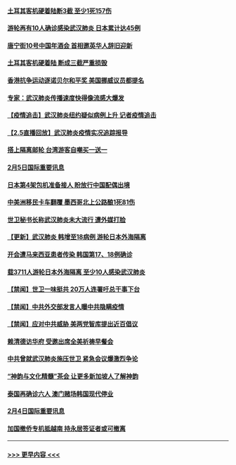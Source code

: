 #### [土耳其客机硬着陆断3截 至少1死157伤](../pages/prog202/a102770508.md?t=02061311) 
#### [游轮再有10人确诊感染武汉肺炎 日本累计达45例](../pages/prog202/a102770476.md?t=02061311) 
#### [唐宁街10号中国年酒会 首相邀英华人辞旧迎新](../pages/prog202/a102770458.md?t=02061311) 
#### [土耳其客机硬着陆 断成三截严重损毁](../pages/prog202/a102770239.md?t=02061311) 
#### [香港抗争运动逐诺贝尔和平奖 美国挪威议员都提名](../pages/prog202/a102770390.md?t=02061311) 
#### [专家：武汉肺炎传播速度快得像流感大爆发](../pages/prog202/a102770132.md?t=02061311) 
#### [【疫情追击】武汉肺炎纽约疑似病例上升 记者疫情追击](../pages/prog202/a102770000.md?t=02061311) 
#### [【2.5直播回放】武汉肺炎疫情实况追踪报导](../pages/prog202/a102769913.md?t=02061311) 
#### [搭上隔离邮轮 台湾游客自嘲买一送一](../pages/prog202/a102769845.md?t=02061311) 
#### [2月5日国际重要讯息](../pages/prog202/a102769821.md?t=02061311) 
#### [日本第4架包机准备接人 盼放行中国配偶出境](../pages/prog202/a102769765.md?t=02061311) 
#### [中美洲移民卡车翻覆 墨西哥北上公路酿1死81伤](../pages/prog202/a102769703.md?t=02061311) 
#### [世卫秘书长称武汉肺炎未大流行 遭外媒打脸](../pages/prog202/a102769679.md?t=02061311) 
#### [【更新】武汉肺炎 韩增至18病例 游轮日本外海隔离](../pages/prog202/a102758911.md?t=02061311) 
#### [开会遭马来西亚患者传染 韩国第17、18例确诊](../pages/prog202/a102769600.md?t=02061311) 
#### [载3711人游轮日本外海隔离 至少10人感染武汉肺炎](../pages/prog202/a102769538.md?t=02061311) 
#### [【禁闻】世卫一味挺共 20万人连署吁总干事下台](../pages/prog202/a102769445.md?t=02061311) 
#### [【禁闻】中共外交部发言人曝中共隐瞒疫情](../pages/prog202/a102769400.md?t=02061311) 
#### [【禁闻】应对中共威胁 美两党智库提出近百倡议](../pages/prog202/a102769357.md?t=02061311) 
#### [赖清德访华府  受邀出席全美祈祷早餐会](../pages/prog202/a102769350.md?t=02061311) 
#### [中共曾就武汉肺炎施压世卫 紧急会议爆激烈争论](../pages/prog202/a102769312.md?t=02061311) 
#### [“神韵与文化精髓”茶会 让更多新加坡人了解神韵](../pages/prog202/a102769286.md?t=02061311) 
#### [泰国再确诊六人 澳门赌场韩国现代停业](../pages/prog202/a102769239.md?t=02061311) 
#### [2月4日国际重要讯息](../pages/prog202/a102768884.md?t=02061311) 
#### [加国撤侨专机抵越南 持永居签证者或可撤离](../pages/prog202/a102768877.md?t=02061311) 

----
#### [ >>> 更早内容 <<< ](../indexes/prog202-earlier.md)
